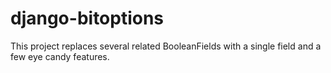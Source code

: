 # django-bitoptions
This project replaces several related BooleanFields with a single field and a few eye candy features.
